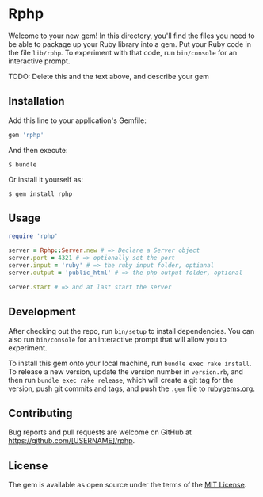 # Rphp

Welcome to your new gem! In this directory, you'll find the files you need to be able to package up your Ruby library into a gem. Put your Ruby code in the file `lib/rphp`. To experiment with that code, run `bin/console` for an interactive prompt.

TODO: Delete this and the text above, and describe your gem

## Installation

Add this line to your application's Gemfile:

```ruby
gem 'rphp'
```

And then execute:

    $ bundle

Or install it yourself as:

    $ gem install rphp

## Usage

```ruby
require 'rphp'

server = Rphp::Server.new # => Declare a Server object
server.port = 4321 # => optionally set the port
server.input = 'ruby' # => the ruby input folder, optianal
server.output = 'public_html' # => the php output folder, optional 

server.start # => and at last start the server
```
## Development

After checking out the repo, run `bin/setup` to install dependencies. You can also run `bin/console` for an interactive prompt that will allow you to experiment.

To install this gem onto your local machine, run `bundle exec rake install`. To release a new version, update the version number in `version.rb`, and then run `bundle exec rake release`, which will create a git tag for the version, push git commits and tags, and push the `.gem` file to [rubygems.org](https://rubygems.org).

## Contributing

Bug reports and pull requests are welcome on GitHub at https://github.com/[USERNAME]/rphp.

## License

The gem is available as open source under the terms of the [MIT License](https://opensource.org/licenses/MIT).
